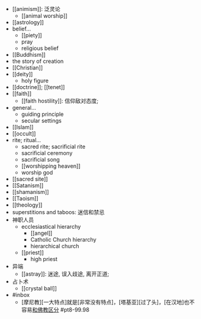 - [[animism]]: 泛灵论
    - [[animal worship]]
- [[astrology]]
- belief...
    - [[piety]]
    - pray
    - religious belief
- [[Buddhism]]
- the story of creation
- [[Christian]]
- [[deity]]
    - holy figure
- [[doctrine]]; [[tenet]]
- [[faith]]
    - [[faith hostility]]: 信仰敌对态度;
- general...
    - guiding principle
    - secular settings
- [[Islam]]
- [[occult]]
- rite; ritual...
    - sacred rite; sacrificial rite
    - sacrificial ceremony
    - sacrificial song
    - [[worshipping heaven]]
    - worship god
- [[sacred site]]
- [[Satanism]]
- [[shamanism]]
- [[Taoism]]
- [[theology]]
- superstitions and taboos: 迷信和禁忌
- 神职人员
    - ecclesiastical hierarchy
        - [[angel]]
        - Catholic Church hierarchy
        - hierarchical church
    - [[priest]]
        - high priest
- 异端
    - [[astray]]: 迷途, 误入歧途, 离开正道;
- 占卜术
    - [[crystal ball]]
- #inbox
    - [摩尼教][一大特点]就是[非常没有特点]，[塔基亚][过了头]，[在汉地]也不容易[和佛教区分](https://www.zhihu.com/question/275889588/answer/1899984613) #pt8-99.98

